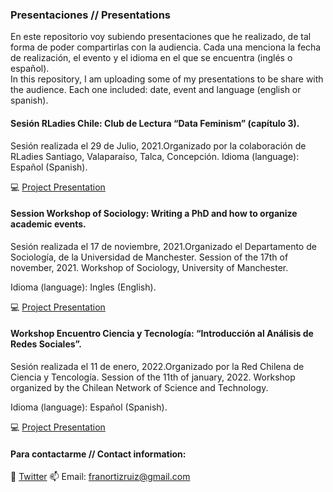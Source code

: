 
### Presentaciones // Presentations

En este repositorio voy subiendo presentaciones que he realizado, de tal
forma de poder compartirlas con la audiencia. Cada una menciona la fecha
de realización, el evento y el idioma en el que se encuentra (inglés o
español).  
In this repository, I am uploading some of my presentations to be share
with the audience. Each one included: date, event and language (english
or spanish).

#### Sesión RLadies Chile: Club de Lectura “Data Feminism” (capítulo 3).

Sesión realizada el 29 de Julio, 2021.Organizado por la colaboración de
RLadies Santiago, Valaparaíso, Talca, Concepción. Idioma (language):
Español (Spanish).

💻 [Project
Presentation](pdf/20210729datafeminism_3.pdf "Project Presentation PDF")

#### Session Workshop of Sociology: Writing a PhD and how to organize academic events.

Sesión realizada el 17 de noviembre, 2021.Organizado el Departamento de
Sociología, de la Universidad de Manchester. Session of the 17th of
november, 2021. Workshop of Sociology, University of Manchester.

Idioma (language): Ingles (English).

💻 [Project
Presentation](pdf/2021117workshopsocphd_uk.pdf "Project Presentation PDF")

#### Workshop Encuentro Ciencia y Tecnología: “Introducción al Análisis de Redes Sociales”.

Sesión realizada el 11 de enero, 2022.Organizado por la Red Chilena de
Ciencia y Tencología. Session of the 11th of january, 2022. Workshop
organized by the Chilean Network of Science and Technology.

Idioma (language): Español (Spanish).

💻 [Project
Presentation](pdf/20220111workshop_introsna.pdf "Project Presentation PDF")

#### Para contactarme // Contact information:

🌻 [Twitter](https://twitter.com/FranciscaOrtizR) 📫 Email:
<franortizruiz@gmail.com>
